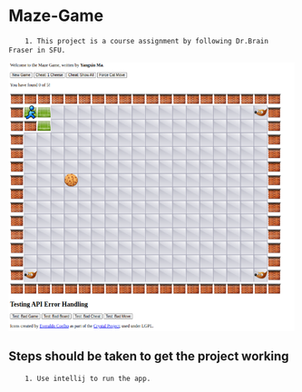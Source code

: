 # Maze-Game
```
    1. This project is a course assignment by following Dr.Brain Fraser in SFU.
```
![This is an image](/CMPT213-ass.png)
## Steps should be taken to get the project working
```
    1. Use intellij to run the app.
```
